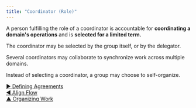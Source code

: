```yaml
---
title: "Coordinator (Role)"
---
```



A person fulfilling the role of a coordinator is accountable for **coordinating a domain's operations** and is **selected for a limited term.**

The coordinator may be selected by the group itself, or by the delegator.

Several coordinators may collaborate to synchronize work across multiple domains.

Instead of selecting a coordinator, a group may choose to self-organize.

[&#9654; Defining Agreements](defining-agreements.html)<br/>[&#9664; Align Flow](align-flow.html)<br/>[&#9650; Organizing Work](organizing-work.html)

